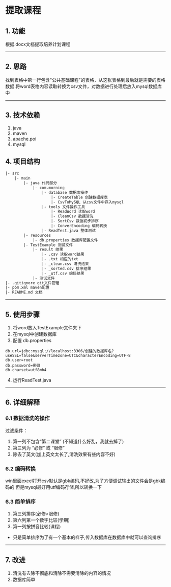 # 提取课程

## 1. 功能
根据.docx文档提取培养计划课程

***

## 2. 思路
找到表格中第一行包含"公共基础课程"的表格，从这张表格到最后就是需要的表格数据
将word表格内容读取转换为csv文件，对数据进行处理后放入mysql数据库中

***

## 3. 技术依赖
1. java
2. maven
3. apache.poi
4. mysql

## 4. 项目结构
```txt
|- src
    |- main
        |- java 代码部分
            |- com.morning
                |- database 数据库操作
                    |- CreateTable 创建数据库表
                    |- CsvToMySQL 从csv文件中存入mysql
                |- tools 文件操作工具
                    |- ReadWord 读取word
                    |- CleanCsv 数据清洗
                    |- SortCsv 数据初步排序
                    |- ConverEncoding 编码转换
                |- ReadTest.java 整体测试
        |- resources 
            |- db.properties 数据库配置文件
        |- TestExample 测试文件
            |- result 结果
                |- .csv 读取word结果
                |- .txt 相应的txt
                |- _clean.csv 清洗结果
                |- _sorted.csv 排序结果
                |- _utf.csv 编码结果
            |- 测试文件
|- .gitignore git文件管理
|- pom.xml maven配置
|- README.md 文档
```

***

## 5. 使用步骤
1. 将word放入TestExample文件夹下
2. 在mysql中创建数据库
3. 配置 db.properties
```properties
db.url=jdbc:mysql://localhost:3306/创建的数据库名?useSSL=false&serverTimezone=UTC&characterEncoding=UTF-8
db.user=root
db.password=密码
db.charset=utf8mb4
```
4. 运行ReadTest.java

***

## 6. 详细解释
### 6.1 数据清洗的操作
过滤条件：
1. 第一列不包含“第二课堂” (不知道什么好乱，我就去掉了)
2. 第三列为 “必修” 或 “限修” 
3. 除去了英文(加上英文太长了,清洗效果有些内容不好)
### 6.2 编码转换
win里面excel打开csv默认是gbk编码,不好改,为了方便调试输出的文件会是gbk编码的
但是mysql最好用utf编码存储,所以转换一下
### 6.3 简单排序
1. 第三列排序(必修>限修)
2. 第六列第一个数字比较(学期)
3. 第一列按拼音比较(课程)
+ 只是简单排序为了有一个基本的样子,传入数据库在数据库中就可以查询排序

***

## 7. 改进
1. 清洗有去除不彻底和清除不需要清除的内容的情况
2. 数据库简单